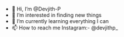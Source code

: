 - 👋 Hi, I’m @Devjith-P
- 👀 I’m interested in finding new things
- 🌱 I’m currently learning everything I can
- 📫 How to reach me Instagram:- @devjithp_
<!---
Devjith-P/Devjith-P is a ✨ special ✨ repository because its `README.md` (this file) appears on your GitHub profile.
You can click the Preview link to take a look at your changes.
--->
